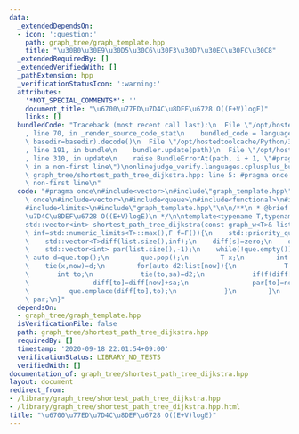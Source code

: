 ```yaml
---
data:
  _extendedDependsOn:
  - icon: ':question:'
    path: graph_tree/graph_template.hpp
    title: "\u30B0\u30E9\u30D5\u30C6\u30F3\u30D7\u30EC\u30FC\u30C8"
  _extendedRequiredBy: []
  _extendedVerifiedWith: []
  _pathExtension: hpp
  _verificationStatusIcon: ':warning:'
  attributes:
    '*NOT_SPECIAL_COMMENTS*': ''
    document_title: "\u6700\u77ED\u7D4C\u8DEF\u6728 O((E+V)logE)"
    links: []
  bundledCode: "Traceback (most recent call last):\n  File \"/opt/hostedtoolcache/Python/3.8.5/x64/lib/python3.8/site-packages/onlinejudge_verify/documentation/build.py\"\
    , line 70, in _render_source_code_stat\n    bundled_code = language.bundle(stat.path,\
    \ basedir=basedir).decode()\n  File \"/opt/hostedtoolcache/Python/3.8.5/x64/lib/python3.8/site-packages/onlinejudge_verify/languages/cplusplus.py\"\
    , line 191, in bundle\n    bundler.update(path)\n  File \"/opt/hostedtoolcache/Python/3.8.5/x64/lib/python3.8/site-packages/onlinejudge_verify/languages/cplusplus_bundle.py\"\
    , line 310, in update\n    raise BundleErrorAt(path, i + 1, \"#pragma once found\
    \ in a non-first line\")\nonlinejudge_verify.languages.cplusplus_bundle.BundleErrorAt:\
    \ graph_tree/shortest_path_tree_dijkstra.hpp: line 5: #pragma once found in a\
    \ non-first line\n"
  code: "#pragma once\n#include<vector>\n#include\"graph_template.hpp\"\n\n#pragma\
    \ once\n#include<vector>\n#include<queue>\n#include<functional>\n#include<tuple>\n\
    #include<limits>\n#include\"graph_template.hpp\"\n\n/**\n * @brief \u6700\u77ED\
    \u7D4C\u8DEF\u6728 O((E+V)logE)\n */\n\ntemplate<typename T,typename F=std::less<T>>\n\
    std::vector<int> shortest_path_tree_dijkstra(const graph_w<T>& list,int s,T zero=0,T\
    \ inf=std::numeric_limits<T>::max(),F f=F()){\n    std::priority_queue<std::pair<T,int>,std::vector<pair<T,int>>,std::greater<std::pair<T,int>>>que;\n\
    \    std::vector<T>diff(list.size(),inf);\n    diff[s]=zero;\n    que.push(make_pair(T(),s));\n\
    \    std::vector<int> par(list.size(),-1);\n    while(!que.empty()){\n       \
    \ auto d=que.top();\n        que.pop();\n        T x;\n        int now;\n    \
    \    tie(x,now)=d;\n        for(auto d2:list[now]){\n            T sa;\n     \
    \       int to;\n            tie(to,sa)=d2;\n            if(f(diff[now]+sa,diff[to])){\n\
    \                diff[to]=diff[now]+sa;\n                par[to]=now;\n      \
    \          que.emplace(diff[to],to);\n            }\n        }\n    }\n    return\
    \ par;\n}"
  dependsOn:
  - graph_tree/graph_template.hpp
  isVerificationFile: false
  path: graph_tree/shortest_path_tree_dijkstra.hpp
  requiredBy: []
  timestamp: '2020-09-18 22:01:54+09:00'
  verificationStatus: LIBRARY_NO_TESTS
  verifiedWith: []
documentation_of: graph_tree/shortest_path_tree_dijkstra.hpp
layout: document
redirect_from:
- /library/graph_tree/shortest_path_tree_dijkstra.hpp
- /library/graph_tree/shortest_path_tree_dijkstra.hpp.html
title: "\u6700\u77ED\u7D4C\u8DEF\u6728 O((E+V)logE)"
---
```

